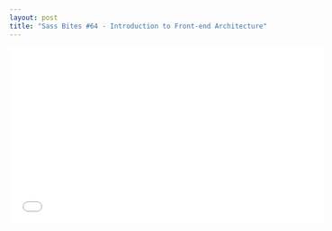 ```yaml
---
layout: post
title: "Sass Bites #64 - Introduction to Front-end Architecture"
---
```


<iframe width='560' height='315' src='//www.youtube.com/embed/DAN_Q0Iy6c0' frameborder='0' allowfullscreen></iframe>
